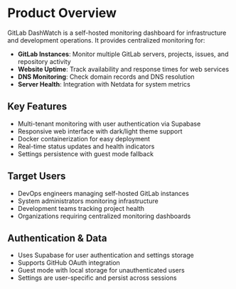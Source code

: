 # Product Overview

GitLab DashWatch is a self-hosted monitoring dashboard for infrastructure and development operations. It provides centralized monitoring for:

- **GitLab Instances**: Monitor multiple GitLab servers, projects, issues, and repository activity
- **Website Uptime**: Track availability and response times for web services
- **DNS Monitoring**: Check domain records and DNS resolution
- **Server Health**: Integration with Netdata for system metrics

## Key Features

- Multi-tenant monitoring with user authentication via Supabase
- Responsive web interface with dark/light theme support
- Docker containerization for easy deployment
- Real-time status updates and health indicators
- Settings persistence with guest mode fallback

## Target Users

- DevOps engineers managing self-hosted GitLab instances
- System administrators monitoring infrastructure
- Development teams tracking project health
- Organizations requiring centralized monitoring dashboards

## Authentication & Data

- Uses Supabase for user authentication and settings storage
- Supports GitHub OAuth integration
- Guest mode with local storage for unauthenticated users
- Settings are user-specific and persist across sessions

